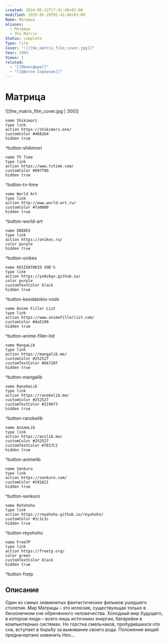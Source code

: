 ```yaml
---
created: 2024-05-12T17:41:48+03:00
modified: 2025-05-29T02:41:40+03:00
Name: Матрица
aliases:
  - Матрица
  - The Matrix
Status: complete
Type: film
Cover: "![[the_matrix_film_cover.jpg]]"
Year: 1999
Views: 1
related:
  - "[[Маносфера]]"
  - "[[@Антон Сорвачев]]"
---
```


# Матрица

![[the_matrix_film_cover.jpg | 300]]


```button
name Shikimori
type link
action https://shikimori.one/
customColor #4682b4
hidden true
```
^button-shikimori

```button
name TV Time
type link
action https://www.tvtime.com/
customColor #997f00
hidden true
```
^button-tv-time

```button
name World Art
type link
action http://www.world-art.ru/
customColor #7a0000
hidden true
```
^button-world-art

```button
name ONIKES
type link
action https://onikes.ru/
color purple
hidden true
```
^button-onikes

```button
name KESIDATOKIO VOD'S
type link
action https://yo8z6gv.github.io/
color purple
customTextColor black
hidden true
```
^button-kesidatokio-vods

```button
name Anime Filler List
type link
action https://www.animefillerlist.com/
customColor #da5100
hidden true
```
^button-anime-filler-list

```button
name MangaLib
type link
action https://mangalib.me/
customColor #252527
customTextColor #b6720f
hidden true
```
^button-mangalib

```button
name RanobeLib
type link
action https://ranobelib.me/
customColor #252527
customTextColor #2196f3
hidden true
```
^button-ranobelib

```button
name AnimeLib
type link
action https://anilib.me/
customColor #252527
customTextColor #7E57C2
hidden true
```
^button-animelib

```button
name Senkuro
type link
action https://senkuro.com/
customColor #191A21
hidden true
```
^button-senkuro

```button
name ReYohoho
type link
action https://reyohoho.github.io/reyohoho/
customColor #1c1c1c
hidden true
```
^button-reyohoho

```button
name FreeTP
type link
action https://freetp.org/
color green
customTextColor black
hidden true
```
^button-fretp

## Описание

Один из самых знаменитых фантастических фильмов ушедшего столетия. Мир Матрицы – это иллюзия, существующая только в бесконечном сне обреченного человечества. Холодный мир будущего, в котором люди – всего лишь источники энергии, батарейки в компьютерных системах. Но горстка смельчаков, пробудившихся ото сна, вступает в борьбу за выживание своего рода. Положение вещей предначертано изменить Нео...

